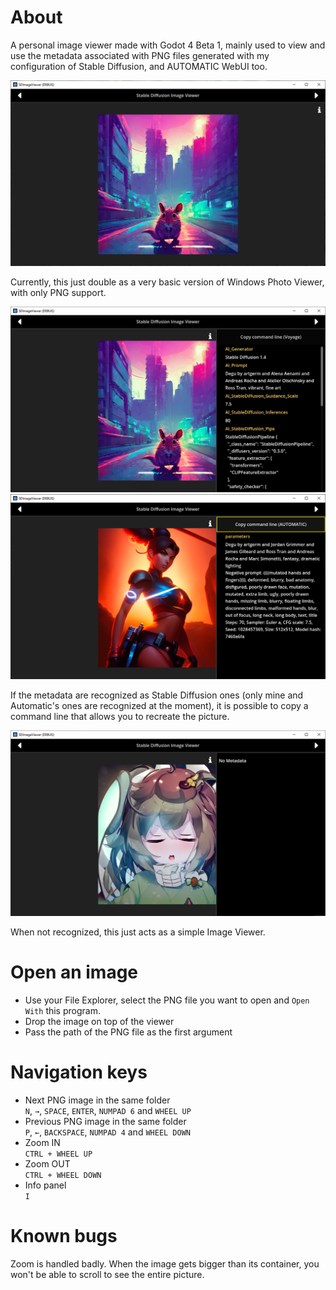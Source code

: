 # About

A personal image viewer made with Godot 4 Beta 1, mainly used to view
and use the metadata associated with PNG files generated with
my configuration of Stable Diffusion, and AUTOMATIC WebUI too.

![Main look with the panel off](./screenshots/first_version_panel_off.png)

Currently, this just double as a very basic version of Windows
Photo Viewer, with only PNG support.

![Main look with the panel on](./screenshots/first_version_panel_on.png)
![Demonstration of Automatic panel](./screenshots/first_version_panel_on_automatic.png)

If the metadata are recognized as Stable Diffusion ones (only
mine and Automatic's ones are recognized at the moment), it is
possible to copy a command line that allows you to recreate the
picture.

![Simple image viewer](./screenshots/first_version_panel_on_no_metadata.png)

When not recognized, this just acts as a simple Image Viewer.

# Open an image

* Use your File Explorer, select the PNG file you want to open and `Open With` this program.
* Drop the image on top of the viewer
* Pass the path of the PNG file as the first argument

# Navigation keys

* Next PNG image in the same folder  
  `N`, `→`, `SPACE`, `ENTER`, `NUMPAD 6` and `WHEEL UP`
* Previous PNG image in the same folder  
  `P`, `←`, `BACKSPACE`, `NUMPAD 4` and `WHEEL DOWN`
* Zoom IN  
  `CTRL + WHEEL UP`
* Zoom OUT  
  `CTRL + WHEEL DOWN`
* Info panel  
  `I`

# Known bugs

Zoom is handled badly. When the image gets bigger than its container, you won't
be able to scroll to see the entire picture.